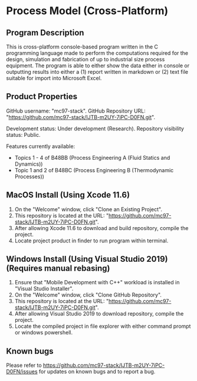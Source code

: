 # Process Model (Cross-Platform)

##  Program Description
This is cross-platform console-based program written in the C programming language made to perform the computations required for the design, simulation and fabrication of up to industrial size process equipment. The program is able to either show the data either in console or outputting results into either a (1) report written in markdown or (2) text file suitable for import into Microsoft Excel.

##  Product Properties
GitHub username: "mc97-stack".
GitHub Repository URL: "https://github.com/mc97-stack/IJTB-m2UY-7iPC-D0FN.git".

Development status: Under development (Research).
Repository visibility status: Public.

Features currently available:
- Topics 1 - 4 of B48BB (Process Engineering A (Fluid Statics and Dynamics))
- Topic 1 and 2 of B48BC (Process Engineering B (Thermodynamic Processes))

##  MacOS Install (Using Xcode 11.6)
1.  On the "Welcome" window, click "Clone an Existing Project".
2.  This repository is located at the URL: "https://github.com/mc97-stack/IJTB-m2UY-7iPC-D0FN.git".
3.  After allowing Xcode 11.6 to download and build repository, compile the project.
4.  Locate project product in finder to run program within terminal.

##  Windows Install (Using Visual Studio 2019) (Requires manual rebasing)
1.  Ensure that "Mobile Development with C++" workload is installed in "Visual Studio Installer".
2.  On the "Welcome" window, click "Clone GitHub Repository".
3.  This repository is located at the URL: "https://github.com/mc97-stack/IJTB-m2UY-7iPC-D0FN.git".
4.  After allowing Visual Studio 2019 to download repository, compile the project.
5.  Locate the compiled project in file explorer with either command prompt or windows powershell.

##  Known bugs
Please refer to https://github.com/mc97-stack/IJTB-m2UY-7iPC-D0FN/issues for updates on known bugs and to report a bug.

